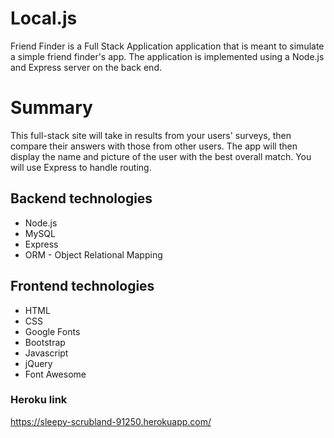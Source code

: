 # Local.js

Friend Finder is a Full Stack Application application that is meant to simulate a simple friend finder's app. The application is implemented using a Node.js and Express server on the back end.


#  Summary
This full-stack site will take in results from your users' surveys, then compare their answers with those from other users. The app will then display the name and picture of the user with the best overall match. You will use Express to handle routing. 

## Backend technologies
* Node.js 
* MySQL 
* Express 
* ORM - Object Relational Mapping 

## Frontend technologies
* HTML
* CSS
* Google Fonts
* Bootstrap 
* Javascript
* jQuery
* Font Awesome

### Heroku link

https://sleepy-scrubland-91250.herokuapp.com/
